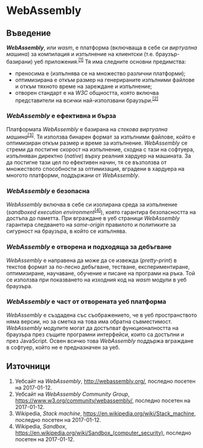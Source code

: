# WebAssembly

## Въведение

***WebAssembly***, или *wasm*, е платформа (включваща в себе си *виртуална машина*) за компилация и изпълнение на клиентски (т.е. браузър-базирани) уеб приложения.<sup>[[1]](#website-wasm)</sup>
Тя има следните основни предимства:
* преносима е (изпълнява се на множество различни платформи);
* оптимизирана е откъм размер на генерираните изпълними файлове и откъм тяхното време на зареждане и изпълнение;
* отворен стандарт е на *W3C* общността, която включва представители на всички най-използвани браузъри.<sup>[[2]](#website-wasm-cg)</sup>

### *WebAssembly* е ефективна и бърза

Платформата *WebAssembly* е базирана на *стекова виртуална машина*<sup>[[3]](#wp-stack-machine)</sup>.  Тя използва бинарен формат за изпълними файлове, който е оптимизиран откъм размер и време за изпълнение.
*WebAssembly* се стреми да постигне скорост на изпълнение, сходна с тази на софтуера, изпълняван директно (*native*) върху реалния хардуер на машината.  За да постигне тази цел по ефективен начин, тя се възползва от множеството способности за оптимизация, вградени в хардуера на многото платформи, поддържани от *WebAssembly*.

### *WebAssembly* е безопасна

*WebAssembly* включва в себе си изолирана среда за изпълнение (*sandboxed execution environment*<sup>[[4]](#wp-sandbox)</sup>), която гарантира безопасността на достъпа до паметта.  При вграждане в уеб страници *WebAssembly* гарантира следването на *same-origin* правилото и политиките за сигурност на браузъра, в който се изпълнява.

### *WebAssembly* е отворена и подходяща за дебъгване

*WebAssembly* е направена да може да се извежда (*pretty-print*) в текстов формат за по-лесно дебъгване, тестване, експериментиране, оптимизиране, научаване, обучение и писане на програми на ръка.  Той се използва при показването на изходния код на *wasm* модули в уеб браузъра.

### *WebAssembly* е част от отворената уеб платформа

*WebAssembly* е създадена със съображението, че в уеб пространството няма версии, но за сметка на това има обратна съвместимост.  *WebAssembly* модулите могат да достъпват функционалността на браузъра през същите програмни интерфейси, които са достъпни и през JavaScript.  Освен всичко това *WebAssembly* поддържа вграждане в софтуер, който не е предназначен за уеб.

## Източници

1. <a name="website-wasm"></a>Уебсайт на *WebAssembly*, http://webassembly.org/, последно посетен на 2017-01-12.
2. <a name="website-wasm-cg"></a>Уебсайт на *WebAssembly Community Group*, https://www.w3.org/community/webassembly/, последно посетен на 2017-01-12.
3. <a name="wp-stack-machine"></a>Wikipedia, *Stack machine*, https://en.wikipedia.org/wiki/Stack_machine, последно посетен на 2017-01-12.
4. <a name="wp-sandbox"></a>Wikipedia, *Sandbox*, https://en.wikipedia.org/wiki/Sandbox_(computer_security), последно посетен на 2017-01-12.